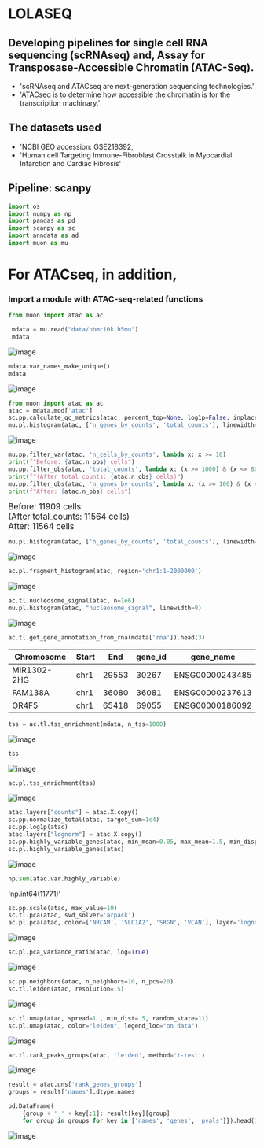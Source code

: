 # **LOLASEQ**

## **Developing pipelines for single cell RNA sequencing (scRNAseq) and, Assay for Transposase-Accessible Chromatin (ATAC-Seq)**.

- 'scRNAseq and ATACseq are next-generation sequencing technologies.'
- 'ATACseq is to determine how accessible the chromatin is for the transcription machinary.'
  
## The datasets used

- 'NCBI GEO accession: GSE218392, 
- 'Human cell Targeting Immune-Fibroblast Crosstalk in Myocardial Infarction and Cardiac Fibrosis'

## Pipeline: scanpy
```python
import os  
import numpy as np  
import pandas as pd  
import scanpy as sc 
import anndata as ad
import muon as mu
```
 # For ATACseq, in addition,
 ### Import a module with ATAC-seq-related functions
 ```python
from muon import atac as ac

  mdata = mu.read("data/pbmc10k.h5mu")
  mdata
```

![image](https://github.com/user-attachments/assets/4edc7488-37db-455f-b69d-7b5d7519ffb1)

```python
mdata.var_names_make_unique()
mdata
```

![image](https://github.com/user-attachments/assets/c549248f-e0da-4357-8da9-e396cd81b633)

```python
from muon import atac as ac
atac = mdata.mod['atac']
sc.pp.calculate_qc_metrics(atac, percent_top=None, log1p=False, inplace=True)
mu.pl.histogram(atac, ['n_genes_by_counts', 'total_counts'], linewidth=0)
```
![image](https://github.com/user-attachments/assets/d58edd9c-4f0a-41e9-bc20-969d2ff43824)

```python
mu.pp.filter_var(atac, 'n_cells_by_counts', lambda x: x >= 10)
print(f"Before: {atac.n_obs} cells")
mu.pp.filter_obs(atac, 'total_counts', lambda x: (x >= 1000) & (x <= 80000))
print(f"(After total_counts: {atac.n_obs} cells)")
mu.pp.filter_obs(atac, 'n_genes_by_counts', lambda x: (x >= 100) & (x <= 30000))
print(f"After: {atac.n_obs} cells")
```
<span style="font-size: larger;">Before: 11909 cells</span>  
<span style="font-size: larger;">(After total_counts: 11564 cells)</span>  
<span style="font-size: larger;">After: 11564 cells</span>

```python
mu.pl.histogram(atac, ['n_genes_by_counts', 'total_counts'], linewidth=0)
```
![image](https://github.com/user-attachments/assets/2038603f-942f-455b-a398-40aeb83058f8)

```python
ac.pl.fragment_histogram(atac, region='chr1:1-2000000')
```
![image](https://github.com/user-attachments/assets/7fb78d6f-efdc-4ab8-a958-7b48faef0b9d)

```python
ac.tl.nucleosome_signal(atac, n=1e6)
mu.pl.histogram(atac, "nucleosome_signal", linewidth=0)
```
![image](https://github.com/user-attachments/assets/909a176a-6086-4c5d-833d-7c20c50e050a)

```python
ac.tl.get_gene_annotation_from_rna(mdata['rna']).head(3)
```
| Chromosome | Start | End   | gene_id         | gene_name  |
|------------|-------|-------|-----------------|------------|
| MIR1302-2HG | chr1  | 29553 | 30267 | ENSG00000243485 | MIR1302-2HG |
| FAM138A     | chr1  | 36080 | 36081 | ENSG00000237613 | FAM138A     |
| OR4F5       | chr1  | 65418 | 69055 | ENSG00000186092 | OR4F5       |


```python
tss = ac.tl.tss_enrichment(mdata, n_tss=1000)
```
![image](https://github.com/user-attachments/assets/723e0148-d6f7-441d-ab71-27d72db6a559)

```python
tss
```
![image](https://github.com/user-attachments/assets/37ca0304-2c94-48c4-a103-9f184c73c513)

```python
ac.pl.tss_enrichment(tss)
```

![image](https://github.com/user-attachments/assets/38338970-8aa9-4eae-824c-0fbfa9222e62)

```python
atac.layers["counts"] = atac.X.copy()
sc.pp.normalize_total(atac, target_sum=1e4)
sc.pp.log1p(atac)
atac.layers["lognorm"] = atac.X.copy()
sc.pp.highly_variable_genes(atac, min_mean=0.05, max_mean=1.5, min_disp=.5)
sc.pl.highly_variable_genes(atac)
```

![image](https://github.com/user-attachments/assets/3db30301-ca8a-4cc5-97b2-fdba2ed43cab)

```python
np.sum(atac.var.highly_variable)
```

'np.int64(11771)'

```python
sc.pp.scale(atac, max_value=10)
sc.tl.pca(atac, svd_solver='arpack')
ac.pl.pca(atac, color=['NRCAM', 'SLC1A2', 'SRGN', 'VCAN'], layer='lognorm', func='mean')
```

![image](https://github.com/user-attachments/assets/036561ae-d4b5-4da3-befe-98437827b959)

```python
sc.pl.pca_variance_ratio(atac, log=True)
```

![image](https://github.com/user-attachments/assets/e7f99d4e-e330-4ac9-aedd-a3eb9e58213f)

```python
sc.pp.neighbors(atac, n_neighbors=10, n_pcs=20)
sc.tl.leiden(atac, resolution=.5)
```
![image](https://github.com/user-attachments/assets/810d965d-2fff-45a0-bdde-4e67eb6bdfd5)


```python
sc.tl.umap(atac, spread=1., min_dist=.5, random_state=11)
sc.pl.umap(atac, color="leiden", legend_loc="on data")
```

![image](https://github.com/user-attachments/assets/4568c0e4-6d88-4f38-bf0b-ea33a338b104)

```python
ac.tl.rank_peaks_groups(atac, 'leiden', method='t-test')
```

![image](https://github.com/user-attachments/assets/0a981e17-54db-4fc0-8210-c46994ea4432)

```python
result = atac.uns['rank_genes_groups']
groups = result['names'].dtype.names

pd.DataFrame(
    {group + '_' + key[:1]: result[key][group]
    for group in groups for key in ['names', 'genes', 'pvals']}).head(10)
```
![image](https://github.com/user-attachments/assets/87eecff2-0109-408c-b59a-3dddfe0076c6)
























